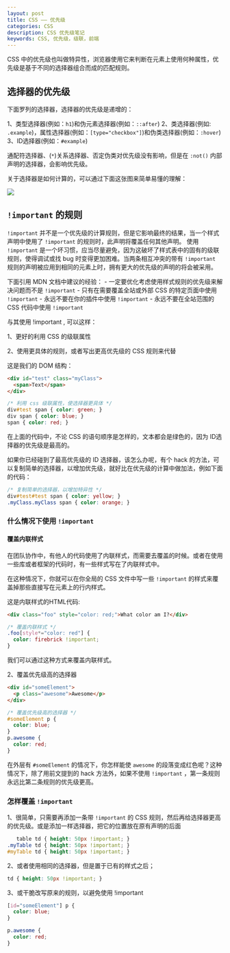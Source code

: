 ```yaml
---
layout: post
title: CSS —— 优先级
categories: CSS
description: CSS 优先级笔记
keywords: CSS, 优先级，级联，前端
---
```


CSS 中的优先级也叫做特异性，浏览器使用它来判断在元素上使用何种属性，优先级是基于不同的选择器组合而成的匹配规则。

## 选择器的优先级

下面罗列的选择器，选择器的优先级是递增的：

1、类型选择器(例如：`h1`)和伪元素选择器(例如：`::after`)
2、类选择器(例如: `.example`)，属性选择器(例如：`[type="checkbox"]`)和伪类选择器(例如：`:hover`)
3、ID选择器(例如：`#example`)

通配符选择器、(`*`)关系选择器、否定伪类对优先级没有影响，但是在 `:not()` 内部声明的选择器，会影响优先级。

关于选择器是如何计算的，可以通过下面这张图来简单易懂的理解：

![](https://specifishity.com/specifishity.png)


## `!important` 的规则

`!important` 并不是一个优先级的计算规则，但是它影响最终的结果，当一个样式声明中使用了 `!important` 的规则时，此声明将覆盖任何其他声明。 使用 `!important` 是一个坏习惯，应当尽量避免，因为这破坏了样式表中的固有的级联规则，使得调试或找 bug 时变得更加困难。当两条相互冲突的带有 `!important` 规则的声明被应用到相同的元素上时，拥有更大的优先级的声明的将会被采用。

下面引用 MDN 文档中建议的经验：
    - 一定要优化考虑使用样式规则的优先级来解决问题而不是 `!important`
    - 只有在需要覆盖全站或外部 CSS 的特定页面中使用 `!important`
    - 永远不要在你的插件中使用 `!important`
    - 永远不要在全站范围的 CSS 代码中使用 `!important`

与其使用 !important , 可以这样：

1、更好的利用 CSS 的级联属性

2、使用更具体的规则，或者写出更高优先级的 CSS 规则来代替

这是我们的 DOM 结构：

```html
<div id="test" class="myClass">
  <span>Text</span>
</div>
```

```css
/* 利用 css 级联属性，使选择器更具体 */
div#test span { color: green; }
div span { color: blue; }
span { color: red; }
```

在上面的代码中，不论 CSS 的语句顺序是怎样的，文本都会是绿色的，因为 ID选择器的优先级是最高的。

如果你已经碰到了最高优先级的 ID 选择器，该怎么办呢，有个 hack 的方法，可以复制简单的选择器，以增加优先级，就好比在优先级的计算中做加法，例如下面的代码：

```css
/* 复制简单的选择器，以增加特异性 */
div#test#test span { color: yellow; }
.myClass.myClass span { color: orange; }
```

### 什么情况下使用 `!important`

#### 覆盖内联样式

在团队协作中，有他人的代码使用了内联样式，而需要去覆盖的时候。或者在使用一些库或者框架的代码时，有一些样式写在了内联样式中。

在这种情况下，你就可以在你全局的 CSS 文件中写一些 `!important` 的样式来覆盖掉那些直接写在元素上的行内样式。

这是内联样式的HTML代码:

```html
<div class="foo" style="color: red;">What color am I?</div>
```

```css
/* 覆盖内联样式 */
.foo[style*="color: red"] {
  color: firebrick !important;
}
```

我们可以通过这种方式来覆盖内联样式。

2、覆盖优先级高的选择器

```html
<div id="someElement">
  <p class="awesome">Awesome</p>
</div>
```

```css
/* 覆盖优先级高的选择器 */
#someElement p {
  color: blue;
}
p.awesome {
  color: red;
}
```

在外层有 `#someElement` 的情况下，你怎样能使 `awesome` 的段落变成红色呢？这种情况下，除了用前文提到的 hack 方法外，如果不使用 `!important` ，第一条规则永远比第二条规则的优先级更高。

### 怎样覆盖 `!important`

1、很简单，只需要再添加一条带 `!important` 的 CSS 规则，然后再给选择器更高的优先级。或是添加一样选择器，把它的位置放在原有声明的后面

```css
   table td { height: 50px !important; }
.myTable td { height: 50px !important; }
#myTable td { height: 50px !important; }
```

2、或者使用相同的选择器，但是置于已有的样式之后；

```css
td { height: 50px !important; }
```

3、或干脆改写原来的规则，以避免使用 !important

```css
[id="someElement"] p {
  color: blue;
}

p.awesome {
  color: red;
}
```
